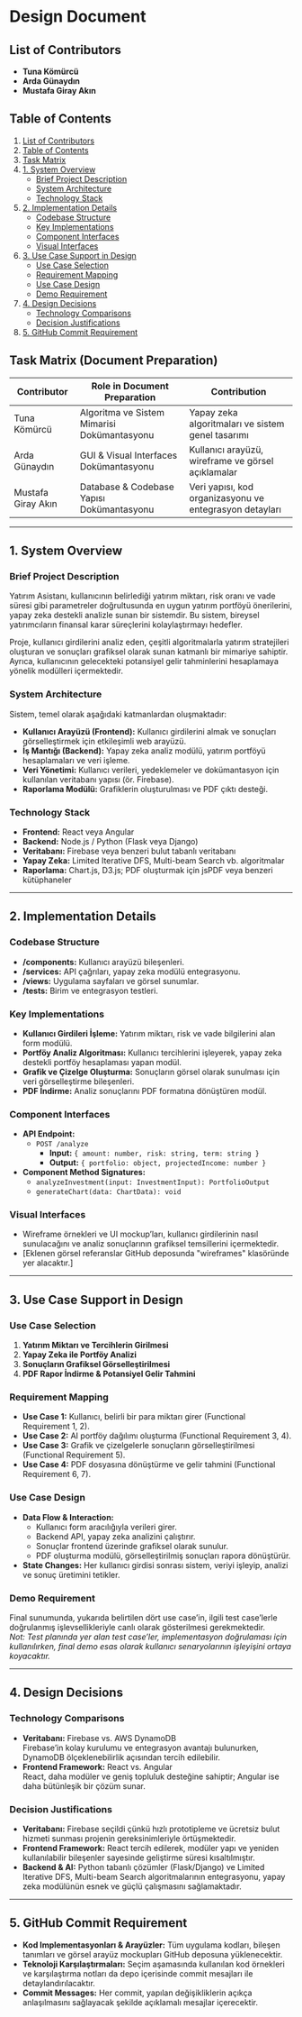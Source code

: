 <!-- Filename: Design_Document.md -->

# Design Document

## List of Contributors
- **Tuna Kömürcü**
- **Arda Günaydın**
- **Mustafa Giray Akın**

## Table of Contents
1. [List of Contributors](#list-of-contributors)
2. [Table of Contents](#table-of-contents)
3. [Task Matrix](#task-matrix)
4. [1. System Overview](#1-system-overview)
   - [Brief Project Description](#brief-project-description)
   - [System Architecture](#system-architecture)
   - [Technology Stack](#technology-stack)
5. [2. Implementation Details](#2-implementation-details)
   - [Codebase Structure](#codebase-structure)
   - [Key Implementations](#key-implementations)
   - [Component Interfaces](#component-interfaces)
   - [Visual Interfaces](#visual-interfaces)
6. [3. Use Case Support in Design](#3-use-case-support-in-design)
   - [Use Case Selection](#use-case-selection)
   - [Requirement Mapping](#requirement-mapping)
   - [Use Case Design](#use-case-design)
   - [Demo Requirement](#demo-requirement)
7. [4. Design Decisions](#4-design-decisions)
   - [Technology Comparisons](#technology-comparisons)
   - [Decision Justifications](#decision-justifications)
8. [5. GitHub Commit Requirement](#5-github-commit-requirement)

## Task Matrix (Document Preparation)

| Contributor          | Role in Document Preparation                  | Contribution                                      |
|----------------------|-----------------------------------------------|---------------------------------------------------|
| Tuna Kömürcü         | Algoritma ve Sistem Mimarisi Dokümantasyonu    | Yapay zeka algoritmaları ve sistem genel tasarımı   |
| Arda Günaydın        | GUI & Visual Interfaces Dokümantasyonu         | Kullanıcı arayüzü, wireframe ve görsel açıklamalar  |
| Mustafa Giray Akın   | Database & Codebase Yapısı Dokümantasyonu        | Veri yapısı, kod organizasyonu ve entegrasyon detayları |

---

## 1. System Overview

### Brief Project Description
Yatırım Asistanı, kullanıcının belirlediği yatırım miktarı, risk oranı ve vade süresi gibi parametreler doğrultusunda en uygun yatırım portföyü önerilerini, yapay zeka destekli analizle sunan bir sistemdir. Bu sistem, bireysel yatırımcıların finansal karar süreçlerini kolaylaştırmayı hedefler.

Proje, kullanıcı girdilerini analiz eden, çeşitli algoritmalarla yatırım stratejileri oluşturan ve sonuçları grafiksel olarak sunan katmanlı bir mimariye sahiptir. Ayrıca, kullanıcının gelecekteki potansiyel gelir tahminlerini hesaplamaya yönelik modülleri içermektedir.

### System Architecture
Sistem, temel olarak aşağıdaki katmanlardan oluşmaktadır:
- **Kullanıcı Arayüzü (Frontend):** Kullanıcı girdilerini almak ve sonuçları görselleştirmek için etkileşimli web arayüzü.
- **İş Mantığı (Backend):** Yapay zeka analiz modülü, yatırım portföyü hesaplamaları ve veri işleme.
- **Veri Yönetimi:** Kullanıcı verileri, yedeklemeler ve dokümantasyon için kullanılan veritabanı yapısı (ör. Firebase).
- **Raporlama Modülü:** Grafiklerin oluşturulması ve PDF çıktı desteği.

### Technology Stack
- **Frontend:** React veya Angular
- **Backend:** Node.js / Python (Flask veya Django)
- **Veritabanı:** Firebase veya benzeri bulut tabanlı veritabanı
- **Yapay Zeka:** Limited Iterative DFS, Multi-beam Search vb. algoritmalar
- **Raporlama:** Chart.js, D3.js; PDF oluşturmak için jsPDF veya benzeri kütüphaneler

---

## 2. Implementation Details

### Codebase Structure
- **/components:** Kullanıcı arayüzü bileşenleri.
- **/services:** API çağrıları, yapay zeka modülü entegrasyonu.
- **/views:** Uygulama sayfaları ve görsel sunumlar.
- **/tests:** Birim ve entegrasyon testleri.

### Key Implementations
- **Kullanıcı Girdileri İşleme:** Yatırım miktarı, risk ve vade bilgilerini alan form modülü.
- **Portföy Analiz Algoritması:** Kullanıcı tercihlerini işleyerek, yapay zeka destekli portföy hesaplaması yapan modül.
- **Grafik ve Çizelge Oluşturma:** Sonuçların görsel olarak sunulması için veri görselleştirme bileşenleri.
- **PDF İndirme:** Analiz sonuçlarını PDF formatına dönüştüren modül.

### Component Interfaces
- **API Endpoint:** 
  - `POST /analyze`
    - **Input:** `{ amount: number, risk: string, term: string }`
    - **Output:** `{ portfolio: object, projectedIncome: number }`
- **Component Method Signatures:**
  - `analyzeInvestment(input: InvestmentInput): PortfolioOutput`
  - `generateChart(data: ChartData): void`

### Visual Interfaces
- Wireframe örnekleri ve UI mockup’ları, kullanıcı girdilerinin nasıl sunulacağını ve analiz sonuçlarının grafiksel temsillerini içermektedir.
- [Eklenen görsel referanslar GitHub deposunda "wireframes" klasöründe yer alacaktır.]

---

## 3. Use Case Support in Design

### Use Case Selection
1. **Yatırım Miktarı ve Tercihlerin Girilmesi**
2. **Yapay Zeka ile Portföy Analizi**
3. **Sonuçların Grafiksel Görselleştirilmesi**
4. **PDF Rapor İndirme & Potansiyel Gelir Tahmini**

### Requirement Mapping
- **Use Case 1:** Kullanıcı, belirli bir para miktarı girer (Functional Requirement 1, 2).
- **Use Case 2:** AI portföy dağılımı oluşturma (Functional Requirement 3, 4).
- **Use Case 3:** Grafik ve çizelgelerle sonuçların görselleştirilmesi (Functional Requirement 5).
- **Use Case 4:** PDF dosyasına dönüştürme ve gelir tahmini (Functional Requirement 6, 7).

### Use Case Design
- **Data Flow & Interaction:** 
  - Kullanıcı form aracılığıyla verileri girer.
  - Backend API, yapay zeka analizini çalıştırır.
  - Sonuçlar frontend üzerinde grafiksel olarak sunulur.
  - PDF oluşturma modülü, görselleştirilmiş sonuçları rapora dönüştürür.
- **State Changes:** Her kullanıcı girdisi sonrası sistem, veriyi işleyip, analizi ve sonuç üretimini tetikler.

### Demo Requirement
Final sunumunda, yukarıda belirtilen dört use case’in, ilgili test case’lerle doğrulanmış işlevsellikleriyle canlı olarak gösterilmesi gerekmektedir.  
*Not: Test planında yer alan test case’ler, implementasyon doğrulaması için kullanılırken, final demo esas olarak kullanıcı senaryolarının işleyişini ortaya koyacaktır.*

---

## 4. Design Decisions

### Technology Comparisons
- **Veritabanı:** Firebase vs. AWS DynamoDB  
  Firebase’in kolay kurulumu ve entegrasyon avantajı bulunurken, DynamoDB ölçeklenebilirlik açısından tercih edilebilir.
- **Frontend Framework:** React vs. Angular  
  React, daha modüler ve geniş topluluk desteğine sahiptir; Angular ise daha bütünleşik bir çözüm sunar.

### Decision Justifications
- **Veritabanı:** Firebase seçildi çünkü hızlı prototipleme ve ücretsiz bulut hizmeti sunması projenin gereksinimleriyle örtüşmektedir.
- **Frontend Framework:** React tercih edilerek, modüler yapı ve yeniden kullanılabilir bileşenler sayesinde geliştirme süresi kısaltılmıştır.
- **Backend & AI:** Python tabanlı çözümler (Flask/Django) ve Limited Iterative DFS, Multi-beam Search algoritmalarının entegrasyonu, yapay zeka modülünün esnek ve güçlü çalışmasını sağlamaktadır.

---

## 5. GitHub Commit Requirement

- **Kod Implementasyonları & Arayüzler:** Tüm uygulama kodları, bileşen tanımları ve görsel arayüz mockupları GitHub deposuna yüklenecektir.
- **Teknoloji Karşılaştırmaları:** Seçim aşamasında kullanılan kod örnekleri ve karşılaştırma notları da depo içerisinde commit mesajları ile detaylandırılacaktır.
- **Commit Messages:** Her commit, yapılan değişikliklerin açıkça anlaşılmasını sağlayacak şekilde açıklamalı mesajlar içerecektir.

